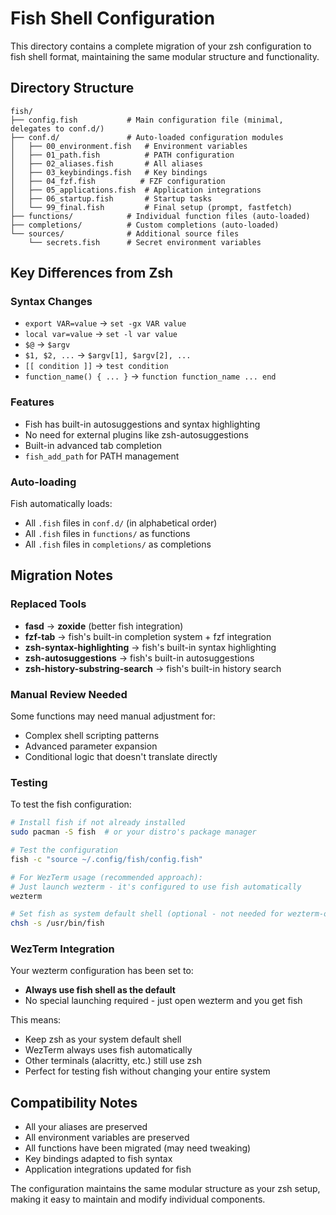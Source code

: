 # Fish Shell Configuration

This directory contains a complete migration of your zsh configuration to fish shell format, maintaining the same modular structure and functionality.

## Directory Structure

```
fish/
├── config.fish           # Main configuration file (minimal, delegates to conf.d/)
├── conf.d/               # Auto-loaded configuration modules
│   ├── 00_environment.fish   # Environment variables
│   ├── 01_path.fish          # PATH configuration
│   ├── 02_aliases.fish       # All aliases
│   ├── 03_keybindings.fish   # Key bindings
│   ├── 04_fzf.fish          # FZF configuration
│   ├── 05_applications.fish  # Application integrations
│   ├── 06_startup.fish       # Startup tasks
│   └── 99_final.fish         # Final setup (prompt, fastfetch)
├── functions/            # Individual function files (auto-loaded)
├── completions/          # Custom completions (auto-loaded)
└── sources/              # Additional source files
    └── secrets.fish      # Secret environment variables
```

## Key Differences from Zsh

### Syntax Changes
- `export VAR=value` → `set -gx VAR value`
- `local var=value` → `set -l var value`
- `$@` → `$argv`
- `$1, $2, ...` → `$argv[1], $argv[2], ...`
- `[[ condition ]]` → `test condition`
- `function_name() { ... }` → `function function_name ... end`

### Features
- Fish has built-in autosuggestions and syntax highlighting
- No need for external plugins like zsh-autosuggestions
- Built-in advanced tab completion
- `fish_add_path` for PATH management

### Auto-loading
Fish automatically loads:
- All `.fish` files in `conf.d/` (in alphabetical order)
- All `.fish` files in `functions/` as functions
- All `.fish` files in `completions/` as completions

## Migration Notes

### Replaced Tools
- **fasd** → **zoxide** (better fish integration)
- **fzf-tab** → fish's built-in completion system + fzf integration
- **zsh-syntax-highlighting** → fish's built-in syntax highlighting
- **zsh-autosuggestions** → fish's built-in autosuggestions
- **zsh-history-substring-search** → fish's built-in history search

### Manual Review Needed
Some functions may need manual adjustment for:
- Complex shell scripting patterns
- Advanced parameter expansion
- Conditional logic that doesn't translate directly

### Testing
To test the fish configuration:

```bash
# Install fish if not already installed
sudo pacman -S fish  # or your distro's package manager

# Test the configuration
fish -c "source ~/.config/fish/config.fish"

# For WezTerm usage (recommended approach):
# Just launch wezterm - it's configured to use fish automatically
wezterm

# Set fish as system default shell (optional - not needed for wezterm-only usage)
chsh -s /usr/bin/fish
```

### WezTerm Integration
Your wezterm configuration has been set to:
- **Always use fish shell as the default**
- No special launching required - just open wezterm and you get fish

This means:
- Keep zsh as your system default shell
- WezTerm always uses fish automatically
- Other terminals (alacritty, etc.) still use zsh
- Perfect for testing fish without changing your entire system

## Compatibility Notes

- All your aliases are preserved
- All environment variables are preserved
- All functions have been migrated (may need tweaking)
- Key bindings adapted to fish syntax
- Application integrations updated for fish

The configuration maintains the same modular structure as your zsh setup, making it easy to maintain and modify individual components.
